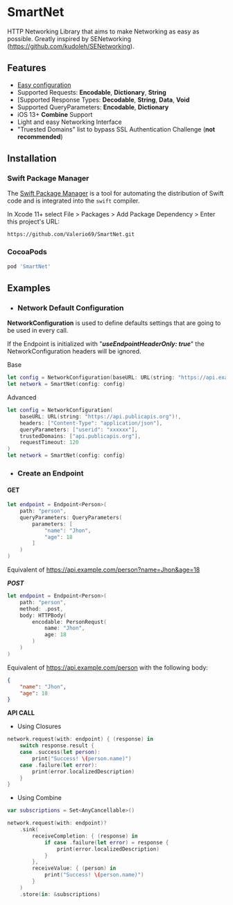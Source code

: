 # SmartNet
HTTP Networking Library that aims to make Networking as easy as possible.
Greatly inspired by SENetworking (https://github.com/kudoleh/SENetworking).

## Features

- [Easy configuration](#network-configuration)
- Supported Requests:  **Encodable**, **Dictionary**, **String**
- [Supported Response Types: **Decodable**, **String**, **Data**, **Void**
- Supported QueryParameters: **Encodable**, **Dictionary**
- iOS 13+ **Combine** Support
- Light and easy Networking Interface
- "Truested Domains" list to bypass SSL Authentication Challenge (**not recommended**)

## Installation

### Swift Package Manager
The [Swift Package Manager](https://swift.org/package-manager/) is a tool for automating the distribution of Swift code and is integrated into the `swift` compiler.

In Xcode 11+ select File > Packages > Add Package Dependency > Enter this project's URL:
    
    https://github.com/Valerio69/SmartNet.git


### CocoaPods

```ruby
pod 'SmartNet'
```

## Examples

- ### Network Default Configuration

**NetworkConfiguration** is used to define defaults settings that are going to be used in every call. 

If the Endpoint is initialized with "***useEndpointHeaderOnly: true***" the NetworkConfiguration headers will be ignored.

Base
```swift
let config = NetworkConfiguration(baseURL: URL(string: "https://api.example.com")!)
let network = SmartNet(config: config)
```

Advanced
```swift
let config = NetworkConfiguration(
    baseURL: URL(string: "https://api.publicapis.org")!,
    headers: ["Content-Type": "application/json"],
    queryParameters: ["userid": "xxxxxx"],
    trustedDomains: ["api.publicapis.org"],
    requestTimeout: 120
)
let network = SmartNet(config: config)
```

- ### Create an Endpoint

#### GET

```swift
let endpoint = Endpoint<Person>(
    path: "person",
    queryParameters: QueryParameters(
        parameters: [
            "name": "Jhon", 
            "age": 18
        ]
    )
)
```
Equivalent of https://api.example.com/person?name=Jhon&age=18


***POST***
```swift
let endpoint = Endpoint<Person>(
    path: "person",
    method: .post,
    body: HTTPBody(
        encodable: PersonRequst(
            name: "Jhon",
            age: 18
        )
    )
)
```
Equivalent of https://api.example.com/person with the following body:

```json
{
    "name": "Jhon",
    "age": 18
}
```

**API CALL**

- Using Closures

```swift
network.request(with: endpoint) { (response) in
    switch response.result {
    case .success(let person):
        print("Success! \(person.name)")
    case .failure(let error):
        print(error.localizedDescription)
    }
}
```

- Using Combine

```swift
var subscriptions = Set<AnyCancellable>()

network.request(with: endpoint)?
    .sink(
        receiveCompletion: { (response) in
            if case .failure(let error) = response {
                print(error.localizedDescription)
            }
        },
        receiveValue: { (person) in
            print("Success! \(person.name)")
        }
    )
    .store(in: &subscriptions)
```
